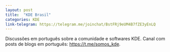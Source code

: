 ```yaml
---
layout: post
title:  "KDE Brasil"
categories: KDE
link-telegram: https://telegram.me/joinchat/BstFRj9eUM4B7fZE3yEnLQ
---
```

Discussões em português sobre a comunidade e softwares KDE. Canal com posts de blogs em português: https://t.me/somos_kde.
